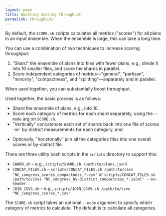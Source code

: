 ```yaml
---
layout: page
title: Boosting Scoring Throughput
permalink: throughput/
---
```


By default, the `SCORE.sh` scripts calculates all metrics ("scores") for all plans in an input ensemble.
When the ensemble is large, this can take a long time.

You can use a combination of two techniques to increase scoring throughput:

1.  "Shard" the ensemble of plans into files with fewer plans, e.g., divide it into 10 smaller files, and score the shards in parallel.
2.  Score independent categories of metrics&mdash;"general", "partisan", "minority", "compactness", and "splitting"&mdash;separately and in parallel.

When used together, you can substantially boost throughput.

Used together, the basic process is as follows:

*   Shard the ensemble of plans, e.g., into 10.
*   Score each category of metrics for each shard separately, using the `--mode` arg on `SCORE.sh`.
*   "Vertically" concatenate each set of shards back into one file of scores -or- by-district measurements for each category, and
  - Optionally, "horiztonally" join all the categories files into one overall scores or by-district file.  

There are three utility bash scripts in the `scripts` directory to support this:

*   `SHARD.sh` &ndash; e.g., `scripts/SHARD.sh /path/to/plans.jsonl`
*   `CONCAT_FILES.sh` &ndash; `scripts/CONCAT_FILES.sh /path/to/csvs "NC_congress_scores_compactness_*.csv"` or `scripts/CONCAT_FILES.sh /path/to/csvs "NC_congress_by-district_compactness_*.jsonl" --no-header`
*   `JOIN_CSVS.sh` &ndash; e.g., `scripts/JOIN_CSVS.sh /path/to/csvs "NC_congress_scores_*.csv"`

The `SCORE.sh` script takes an optional `--mode` argument to specify which category of metrics to calculate. 
The default is to calculate all categories.